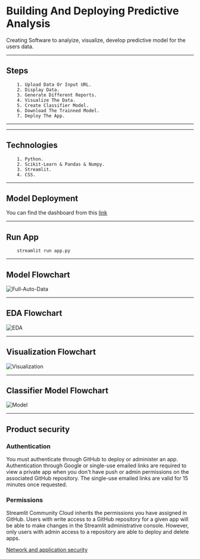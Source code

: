 
# **Building And Deploying Predictive Analysis**

Creating Software to analyize, visualize, develop predictive model for the users data.

---------------------------

## Steps

        1. Upload Data Or Input URL.
        2. Display Data.
        3. Generate Different Reports.
        4. Visualize The Data.
        5. Create Classifier Model.
        6. Download The Trainned Model.
        7. Deploy The App.


-------------------------------------------------------


---------------------------

## Technologies

        1. Python.
        2. Scikit-Learn & Pandas & Numpy.
        3. Streamlit.
        4. CSS.


-------------------------------------------------------

## Model Deployment

You can find the dashboard from this [link](https://john-predictive-analysis.streamlit.app/)

-----------------------------------------------------------------


## Run App

        streamlit run app.py

-----------------------------------------------------------------


## Model Flowchart

![Full-Auto-Data](https://github.com/AshrafAaref21/predictive-analysis/assets/82468597/e8ccb497-0f3a-4988-b159-d5c6bb88f205)

------------------------------------------------------------------------

## EDA Flowchart

![EDA](https://github.com/AshrafAaref21/predictive-analysis/assets/82468597/e836a6e8-e480-44f7-96d4-a5f3624201c7)

------------------------------------------------------------------------

## Visualization Flowchart

![Visualization](https://github.com/AshrafAaref21/predictive-analysis/assets/82468597/249cf213-637e-431e-8d8d-e99e4eff4c5d)


------------------------------------------------------------------------

## Classifier Model Flowchart


![Model](https://github.com/AshrafAaref21/predictive-analysis/assets/82468597/7999abc5-4ac3-4a0c-b258-0462ab906563)


------------------------------------------------------------------------



## Product security


### Authentication

You must authenticate through GitHub to deploy or administer an app. Authentication through Google or single-use emailed links are required to view a private app when you don't have push or admin permissions on the associated GitHub repository. The single-use emailed links are valid for 15 minutes once requested.



### Permissions

Streamlit Community Cloud inherits the permissions you have assigned in GitHub. Users with write access to a GitHub repository for a given app will be able to make changes in the Streamlit administrative console. However, only users with admin access to a repository are able to deploy and delete apps.



[Network and application security](https://docs.streamlit.io/deploy/streamlit-community-cloud/get-started/trust-and-security)



